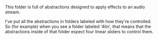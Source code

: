 This folder is full of abstractions designed to apply effects to an audio stream.

I've put all the abstractions in folders labeled with how they're controlled. So (for example) when you see a folder labeled '4lin', that means that the abstractions inside of that folder expect four linear sliders to control them.